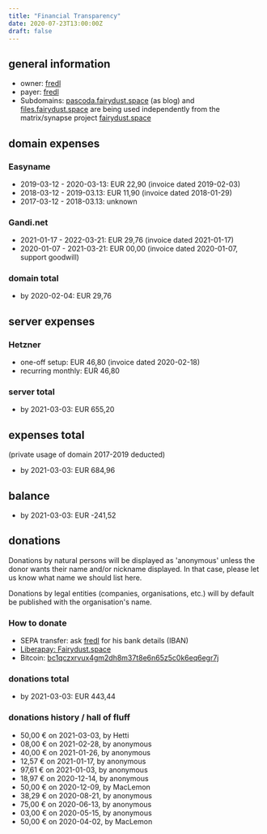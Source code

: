 ```yaml
---
title: "Financial Transparency"
date: 2020-07-23T13:00:00Z
draft: false
---
```


## general information

- owner: [fredl](https://matrix.to/#/@fredl:fairydust.space)
- payer: [fredl](https://matrix.to/#/@fredl:fairydust.space)
- Subdomains: [pascoda.fairydust.space](https://pascoda.fairydust.space/) (as blog) and [files.fairydust.space](https://files.fairydust.space/) are being used independently from the matrix/synapse project [fairydust.space](https://fairydust.space)

## domain expenses

### Easyname

- 2019-03-12 - 2020-03-13: EUR 22,90 (invoice dated 2019-02-03)
- 2018-03-12 - 2019-03.13: EUR 11,90 (invoice dated 2018-01-29)
- 2017-03-12 - 2018-03.13: unknown

### Gandi.net

- 2021-01-17 - 2022-03-21: EUR 29,76 (invoice dated 2021-01-17)
- 2020-01-07 - 2021-03-21: EUR 00,00 (invoice dated 2020-01-07, support goodwill)

### domain total

- by 2020-02-04: EUR 29,76

## server expenses

### Hetzner

- one-off setup: EUR 46,80 (invoice dated 2020-02-18)
- recurring monthly: EUR 46,80

### server total

- by 2021-03-03: EUR 655,20

## expenses total

(private usage of domain 2017-2019 deducted)

- by 2021-03-03: EUR 684,96

## balance

- by 2021-03-03: EUR -241,52

## donations

Donations by natural persons will be displayed as 'anonymous' unless the donor wants their name and/or nickname displayed. In that case, please let us know what name we should list here.

Donations by legal entities (companies, organisations, etc.) will by default be published with the organisation's name.

### How to donate

- SEPA transfer: ask [fredl](https://matrix.to/#/@fredl:fairydust.space) for his bank details (IBAN)
- [Liberapay: Fairydust.space](https://liberapay.com/fairydust.space/)
- Bitcoin: [bc1qczxrvux4gm2dh8m37t8e6n65z5c0k6eq6egr7j](bitcoin:bc1qczxrvux4gm2dh8m37t8e6n65z5c0k6eq6egr7j)

### donations total
- by 2021-03-03: EUR 443,44

### donations history / hall of fluff

- 50,00 € on 2021-03-03, by Hetti
- 08,00 € on 2021-02-28, by anonymous
- 40,00 € on 2021-01-26, by anonymous
- 12,57 € on 2021-01-17, by anonymous
- 97,61 € on 2021-01-03, by anonymous
- 18,97 € on 2020-12-14, by anonymous
- 50,00 € on 2020-12-09, by MacLemon
- 38,29 € on 2020-08-21, by anonymous
- 75,00 € on 2020-06-13, by anonymous
- 03,00 € on 2020-05-15, by anonymous
- 50,00 € on 2020-04-02, by MacLemon
